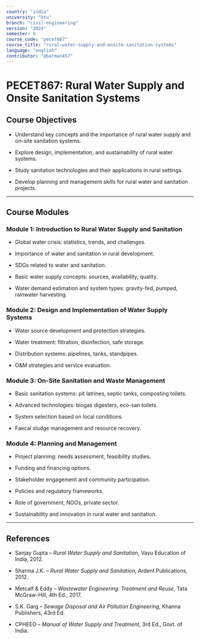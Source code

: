 ```yaml
---
country: "india"
university: "ktu"
branch: "civil-engineering"
version: "2024"
semester: 8
course_code: "pecet867"
course_title: "rural-water-supply-and-onsite-sanitation-systems"
language: "english"
contributor: "@batman457"
---
```


# PECET867: Rural Water Supply and Onsite Sanitation Systems

## Course Objectives

- Understand key concepts and the importance of rural water supply and on-site sanitation systems.

- Explore design, implementation, and sustainability of rural water systems.

- Study sanitation technologies and their applications in rural settings.

- Develop planning and management skills for rural water and sanitation projects.

---

## Course Modules

### Module 1: Introduction to Rural Water Supply and Sanitation

- Global water crisis: statistics, trends, and challenges.

- Importance of water and sanitation in rural development.

- SDGs related to water and sanitation.

- Basic water supply concepts: sources, availability, quality.

- Water demand estimation and system types: gravity-fed, pumped, rainwater harvesting.

### Module 2: Design and Implementation of Water Supply Systems

- Water source development and protection strategies.

- Water treatment: filtration, disinfection, safe storage.

- Distribution systems: pipelines, tanks, standpipes.

- O&M strategies and service evaluation.

### Module 3: On-Site Sanitation and Waste Management

- Basic sanitation systems: pit latrines, septic tanks, composting toilets.

- Advanced technologies: biogas digesters, eco-san toilets.

- System selection based on local conditions.

- Faecal sludge management and resource recovery.

### Module 4: Planning and Management

- Project planning: needs assessment, feasibility studies.

- Funding and financing options.

- Stakeholder engagement and community participation.

- Policies and regulatory frameworks.

- Role of government, NGOs, private sector.

- Sustainability and innovation in rural water and sanitation.

---

## References

- Sanjay Gupta – *Rural Water Supply and Sanitation*, Vayu Education of India, 2012.

- Sharma J.K. – *Rural Water Supply and Sanitation*, Ardent Publications, 2012.

- Metcalf & Eddy – *Wastewater Engineering: Treatment and Reuse*, Tata McGraw-Hill, 4th Ed., 2017.

- S.K. Garg – *Sewage Disposal and Air Pollution Engineering*, Khanna Publishers, 43rd Ed.

- CPHEEO – *Manual of Water Supply and Treatment*, 3rd Ed., Govt. of India.

